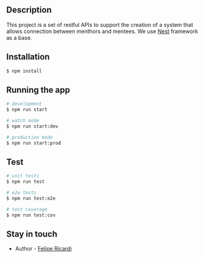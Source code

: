 ## Description

This project is a set of restful APIs to support the creation of a system that allows connection between menthors and mentees. We use [Nest](https://github.com/nestjs/nest) framework as a base.


## Installation

```bash
$ npm install
```

## Running the app

```bash
# development
$ npm run start

# watch mode
$ npm run start:dev

# production mode
$ npm run start:prod
```

## Test

```bash
# unit tests
$ npm run test

# e2e tests
$ npm run test:e2e

# test coverage
$ npm run test:cov
```

## Stay in touch

- Author - [Felipe Ricardi](https://www.linkedin.com/in/felipericardi/)

